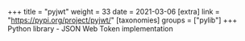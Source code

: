 +++
title = "pyjwt"
weight = 33
date = 2021-03-06
[extra]
link = "https://pypi.org/project/pyjwt/"
[taxonomies]
groups = ["pylib"]
+++
Python library - JSON Web Token implementation

